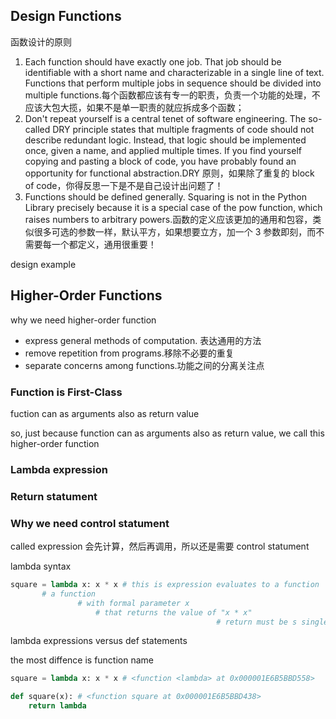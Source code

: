 

## Design Functions

函数设计的原则
1. Each function should have exactly one job. That job should be identifiable with a short name and characterizable in a single line of text. Functions that perform multiple jobs in sequence should be divided into multiple functions.每个函数都应该有专一的职责，负责一个功能的处理，不应该大包大揽，如果不是单一职责的就应拆成多个函数；
2. Don't repeat yourself is a central tenet of software engineering. The so-called DRY principle states that multiple fragments of code should not describe redundant logic. Instead, that logic should be implemented once, given a name, and applied multiple times. If you find yourself copying and pasting a block of code, you have probably found an opportunity for functional abstraction.DRY 原则，如果除了重复的 block of code，你得反思一下是不是自己设计出问题了！
3. Functions should be defined generally. Squaring is not in the Python Library precisely because it is a special case of the pow function, which raises numbers to arbitrary powers.函数的定义应该更加的通用和包容，类似很多可选的参数一样，默认平方，如果想要立方，加一个 3 参数即刻，而不需要每一个都定义，通用很重要！

design example



## Higher-Order Functions

why we need higher-order function
- express general methods of computation. 表达通用的方法
- remove repetition from programs.移除不必要的重复
- separate concerns among functions.功能之间的分离关注点


### Function is First-Class 

fuction can as arguments also as return value

so, just because function can as arguments also as return value, we call this higher-order function


### Lambda expression


### Return statument

### Why we need control statument

called expression 会先计算，然后再调用，所以还是需要 control statument
 
lambda syntax
```python
square = lambda x: x * x # this is expression evaluates to a function  # important: has no return keyword
       # a function
               # with formal parameter x
                   # that returns the value of "x * x"
                                              # return must be s single expression

```
lambda expressions versus def statements

the most diffence is function name
```python
square = lambda x: x * x # <function <lambda> at 0x000001E6B5BBD558>

def square(x): # <function square at 0x000001E6B5BBD438>
    return lambda
```

